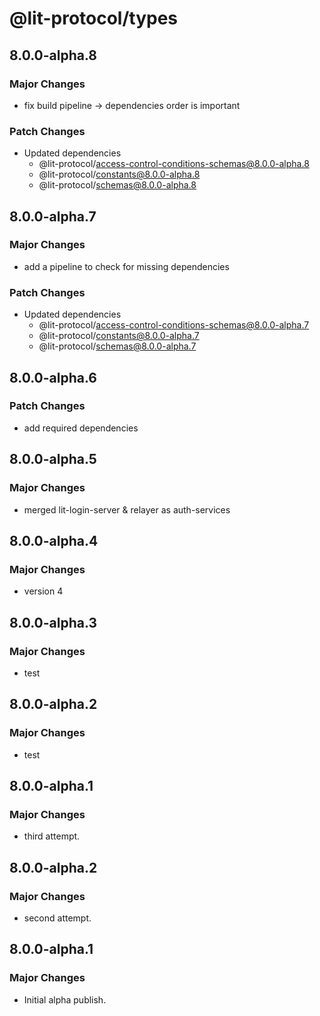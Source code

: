 # @lit-protocol/types

## 8.0.0-alpha.8

### Major Changes

- fix build pipeline -> dependencies order is important

### Patch Changes

- Updated dependencies
  - @lit-protocol/access-control-conditions-schemas@8.0.0-alpha.8
  - @lit-protocol/constants@8.0.0-alpha.8
  - @lit-protocol/schemas@8.0.0-alpha.8

## 8.0.0-alpha.7

### Major Changes

- add a pipeline to check for missing dependencies

### Patch Changes

- Updated dependencies
  - @lit-protocol/access-control-conditions-schemas@8.0.0-alpha.7
  - @lit-protocol/constants@8.0.0-alpha.7
  - @lit-protocol/schemas@8.0.0-alpha.7

## 8.0.0-alpha.6

### Patch Changes

- add required dependencies

## 8.0.0-alpha.5

### Major Changes

- merged lit-login-server & relayer as auth-services

## 8.0.0-alpha.4

### Major Changes

- version 4

## 8.0.0-alpha.3

### Major Changes

- test

## 8.0.0-alpha.2

### Major Changes

- test

## 8.0.0-alpha.1

### Major Changes

- third attempt.

## 8.0.0-alpha.2

### Major Changes

- second attempt.

## 8.0.0-alpha.1

### Major Changes

- Initial alpha publish.
